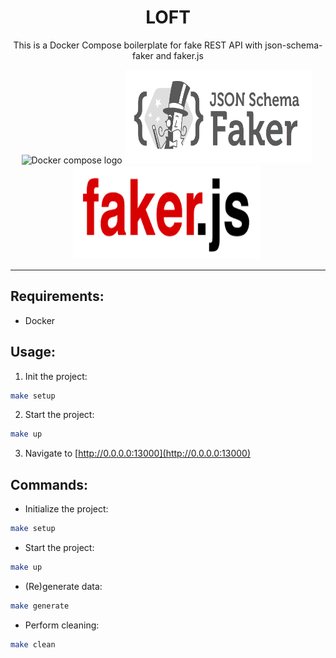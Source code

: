 <h1 align="center">LOFT</h1>
<p align="center">This is a Docker Compose boilerplate for fake REST API with json-schema-faker and faker.js</p>

<p align="center">
<img width="150" height="150" src="https://raw.githubusercontent.com/docker/compose/master/logo.png" alt="Docker compose logo">
<img width="300" height="150" src="https://raw.githubusercontent.com/json-schema-faker/json-schema-faker/master/logo/JSF_logo.png" alt="JSON Schema faker">&nbsp;
<img width="300" height="150" src="https://raw.githubusercontent.com/Marak/faker.js/master/logo.png" alt="faker.js">&nbsp;
</p>

---

## Requirements:
- Docker

## Usage:
1. Init the project:

```bash
make setup
```

2. Start the project:

```bash
make up
```

3. Navigate to [http://0.0.0.0:13000](http://0.0.0.0:13000)


## Commands:

- Initialize the project:

```bash
make setup
```

- Start the project:

```bash
make up
```

- (Re)generate data:

```bash
make generate
```

- Perform cleaning:

```bash
make clean
```
